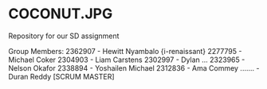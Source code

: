 # COCONUT.JPG
Repository for our SD assignment

Group Members:
  2362907 - Hewitt Nyambalo {i-renaissant}
  2277795 - Michael Coker
  2304903 - Liam Carstens
  2302997 - Dylan ...
  2323965 - Nelson Okafor
  2338894 - Yoshailen Michael
  2312836 - Ama Commey
  ....... - Duran Reddy [SCRUM MASTER]
